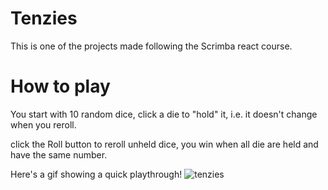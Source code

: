 # Tenzies

This is one of the projects made following the Scrimba react course.  

# How to play

You start with 10 random dice, click a die to "hold" it, i.e. it doesn't change when you reroll. 

click the Roll button to reroll unheld dice, you win when all die are held and have the same number.

Here's a gif showing a quick playthrough!
![tenzies](https://user-images.githubusercontent.com/43252094/176174838-8edf1984-607f-4548-b6f1-eb6d9e82a98b.gif)
